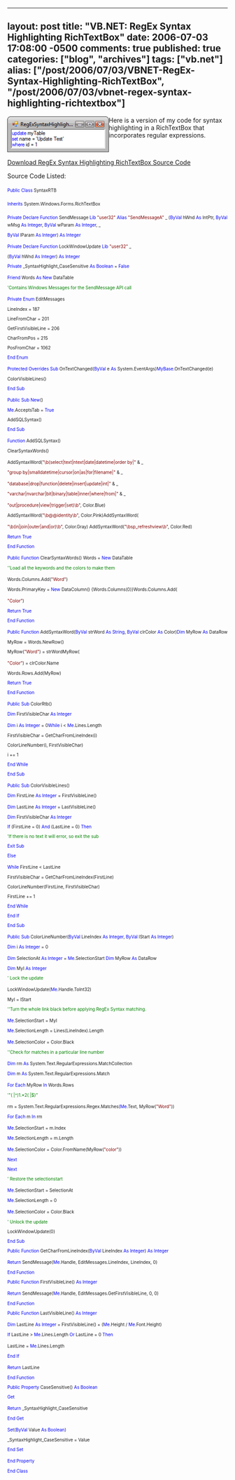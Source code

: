   ---
  layout: post
  title: "VB.NET: RegEx Syntax Highlighting RichTextBox"
  date: 2006-07-03 17:08:00 -0500
  comments: true
  published: true
  categories: ["blog", "archives"]
  tags: ["vb.net"]
  alias: ["/post/2006/07/03/VBNET-RegEx-Syntax-Highlighting-RichTextBox", "/post/2006/07/03/vbnet-regex-syntax-highlighting-richtextbox"]
  ---
<!-- more -->
<p><img class="photosmall" src="/download/blog/1311/regexsyntaxhighlighter.png" border="0" alt="RegEx Syntax Highlighter" hspace="0" align="left" />Here&nbsp;is a version of my code for syntax highlighting in a RichTextBox that incorporates regular expressions.</p>
<p>&nbsp;</p>
<p><a href="/download/blog/1311/SyntaxRTB.vb.txt">Download RegEx Syntax Highlighting RichTextBox Source Code</a></p>
<p>Source Code Listed:</p>
<p><span style="color: #0000ff; font-size: x-small;">Public</span><span style="font-size: x-small;"> </span><span style="color: #0000ff; font-size: x-small;">Class</span><span style="font-size: x-small;"> SyntaxRTB</span><span style="font-size: x-small;">
<p><span style="color: #0000ff; font-size: x-small;">Inherits</span><span style="font-size: x-small;"> System.Windows.Forms.RichTextBox</span></p>
</span><span style="color: #0000ff; font-size: x-small;">Private</span><span style="font-size: x-small;"> </span><span style="color: #0000ff; font-size: x-small;">Declare</span><span style="font-size: x-small;"> </span><span style="color: #0000ff; font-size: x-small;">Function</span><span style="font-size: x-small;"> SendMessage </span><span style="color: #0000ff; font-size: x-small;">Lib</span><span style="font-size: x-small;"> </span><span style="color: #800000; font-size: x-small;">"user32"</span><span style="font-size: x-small;"> </span><span style="color: #0000ff; font-size: x-small;">Alias</span><span style="font-size: x-small;"> </span><span style="color: #800000; font-size: x-small;">"SendMessageA"</span><span style="font-size: x-small;"> _</span><span style="font-size: x-small;"> (</span><span style="color: #0000ff; font-size: x-small;">ByVal</span><span style="font-size: x-small;"> hWnd </span><span style="color: #0000ff; font-size: x-small;">As</span><span style="font-size: x-small;"> IntPtr, </span><span style="color: #0000ff; font-size: x-small;">ByVal</span><span style="font-size: x-small;"> wMsg </span><span style="color: #0000ff; font-size: x-small;">As</span><span style="font-size: x-small;"> </span><span style="color: #0000ff; font-size: x-small;">Integer</span><span style="font-size: x-small;">, </span><span style="color: #0000ff; font-size: x-small;">ByVal</span><span style="font-size: x-small;"> wParam </span><span style="color: #0000ff; font-size: x-small;">As</span><span style="font-size: x-small;"> </span><span style="color: #0000ff; font-size: x-small;">Integer</span><span style="font-size: x-small;">, _</span><span style="font-size: x-small;">
<p><span style="color: #0000ff; font-size: x-small;">ByVal</span><span style="font-size: x-small;"> lParam </span><span style="color: #0000ff; font-size: x-small;">As</span><span style="font-size: x-small;"> </span><span style="color: #0000ff; font-size: x-small;">Integer</span><span style="font-size: x-small;">) </span><span style="color: #0000ff; font-size: x-small;">As</span><span style="font-size: x-small;"> </span><span style="color: #0000ff; font-size: x-small;">Integer</span></p>
</span><span style="color: #0000ff; font-size: x-small;">Private</span><span style="font-size: x-small;"> </span><span style="color: #0000ff; font-size: x-small;">Declare</span><span style="font-size: x-small;"> </span><span style="color: #0000ff; font-size: x-small;">Function</span><span style="font-size: x-small;"> LockWindowUpdate </span><span style="color: #0000ff; font-size: x-small;">Lib</span><span style="font-size: x-small;"> </span><span style="color: #800000; font-size: x-small;">"user32"</span><span style="font-size: x-small;"> _</span><span style="font-size: x-small;">
<p>(<span style="color: #0000ff; font-size: x-small;">ByVal</span><span style="font-size: x-small;"> hWnd </span><span style="color: #0000ff; font-size: x-small;">As</span><span style="font-size: x-small;"> </span><span style="color: #0000ff; font-size: x-small;">Integer</span><span style="font-size: x-small;">) </span><span style="color: #0000ff; font-size: x-small;">As</span><span style="font-size: x-small;"> </span><span style="color: #0000ff; font-size: x-small;">Integer</span></p>
</span><span style="font-size: x-small;">
<p><span style="color: #0000ff; font-size: x-small;">Private</span><span style="font-size: x-small;"> _SyntaxHighlight_CaseSensitive </span><span style="color: #0000ff; font-size: x-small;">As</span><span style="font-size: x-small;"> </span><span style="color: #0000ff; font-size: x-small;">Boolean</span><span style="font-size: x-small;"> = </span><span style="color: #0000ff; font-size: x-small;">False</span></p>
</span><span style="color: #0000ff; font-size: x-small;">Friend</span><span style="font-size: x-small;"> Words </span><span style="color: #0000ff; font-size: x-small;">As</span><span style="font-size: x-small;"> </span><span style="color: #0000ff; font-size: x-small;">New</span><span style="font-size: x-small;"> DataTable</span><span style="font-size: x-small;">
<p><span style="color: #008000; font-size: x-small;">'Contains Windows Messages for the SendMessage API call</span></p>
</span><span style="color: #0000ff; font-size: x-small;">Private</span><span style="font-size: x-small;"> </span><span style="color: #0000ff; font-size: x-small;">Enum</span><span style="font-size: x-small;"> EditMessages</span><span style="font-size: x-small;">
<p>LineIndex = 187</p>
<p>LineFromChar = 201</p>
<p>GetFirstVisibleLine = 206</p>
<p>CharFromPos = 215</p>
<p>PosFromChar = 1062</p>
<p><span style="color: #0000ff; font-size: x-small;">End</span><span style="font-size: x-small;"> </span><span style="color: #0000ff; font-size: x-small;">Enum</span></p>
</span><span style="color: #0000ff; font-size: x-small;">Protected</span><span style="font-size: x-small;"> </span><span style="color: #0000ff; font-size: x-small;">Overrides</span><span style="font-size: x-small;"> </span><span style="color: #0000ff; font-size: x-small;">Sub</span><span style="font-size: x-small;"> OnTextChanged(</span><span style="color: #0000ff; font-size: x-small;">ByVal</span><span style="font-size: x-small;"> e </span><span style="color: #0000ff; font-size: x-small;">As</span><span style="font-size: x-small;"> System.EventArgs)</span><span style="color: #0000ff; font-size: x-small;">MyBase</span><span style="font-size: x-small;">.OnTextChanged(e)</span><span style="font-size: x-small;">
<p>ColorVisibleLines()</p>
<p><span style="color: #0000ff; font-size: x-small;">End</span><span style="font-size: x-small;"> </span><span style="color: #0000ff; font-size: x-small;">Sub</span></p>
</span><span style="color: #0000ff; font-size: x-small;">Public</span><span style="font-size: x-small;"> </span><span style="color: #0000ff; font-size: x-small;">Sub</span><span style="font-size: x-small;"> </span><span style="color: #0000ff; font-size: x-small;">New</span><span style="font-size: x-small;">()</span><span style="font-size: x-small;">
<p><span style="color: #0000ff; font-size: x-small;">Me</span><span style="font-size: x-small;">.AcceptsTab = </span><span style="color: #0000ff; font-size: x-small;">True</span></p>
</span><span style="font-size: x-small;">
<p>AddSQLSyntax()</p>
<p><span style="color: #0000ff; font-size: x-small;">End</span><span style="font-size: x-small;"> </span><span style="color: #0000ff; font-size: x-small;">Sub</span></p>
</span><span style="color: #0000ff; font-size: x-small;">Function</span><span style="font-size: x-small;"> AddSQLSyntax()</span><span style="font-size: x-small;">
<p>ClearSyntaxWords()</p>
AddSyntaxWord(</span><span style="color: #800000; font-size: x-small;">"\b(select|text|ntext|date|datetime|order by|"</span><span style="font-size: x-small;"> &amp; _</span><span style="font-size: x-small;">
<p><span style="color: #800000; font-size: x-small;">"group by|smalldatetime|cursor|on|as|for|filename|"</span><span style="font-size: x-small;"> &amp; _</span></p>
</span><span style="color: #800000; font-size: x-small;">"database|drop|function|delete|insert|update|int|"</span><span style="font-size: x-small;"> &amp; _</span><span style="font-size: x-small;">
<p><span style="color: #800000; font-size: x-small;">"varchar|nvarchar|bit|binary|table|inner|where|from|"</span><span style="font-size: x-small;"> &amp; _</span></p>
</span><span style="color: #800000; font-size: x-small;">"out|procedure|view|trigger|set)\b"</span><span style="font-size: x-small;">, Color.Blue)</span><span style="font-size: x-small;">
<p>AddSyntaxWord(<span style="color: #800000; font-size: x-small;">"\b@@identity\b"</span><span style="font-size: x-small;">, Color.Pink)AddSyntaxWord(</span></p>
</span><span style="color: #800000; font-size: x-small;">"\b(in|join|outer|and|or)\b"</span><span style="font-size: x-small;">, Color.Gray)</span><span style="font-size: x-small;"> AddSyntaxWord(</span><span style="color: #800000; font-size: x-small;">"\bsp_refreshview\b"</span><span style="font-size: x-small;">, Color.Red)</span><span style="font-size: x-small;">
<p><span style="color: #0000ff; font-size: x-small;">Return</span><span style="font-size: x-small;"> </span><span style="color: #0000ff; font-size: x-small;">True</span></p>
</span><span style="font-size: x-small;">
<p><span style="color: #0000ff; font-size: x-small;">End</span><span style="font-size: x-small;"> </span><span style="color: #0000ff; font-size: x-small;">Function</span></p>
</span><span style="color: #0000ff; font-size: x-small;">Public</span><span style="font-size: x-small;"> </span><span style="color: #0000ff; font-size: x-small;">Function</span><span style="font-size: x-small;"> ClearSyntaxWords()</span><span style="font-size: x-small;"> Words = </span><span style="color: #0000ff; font-size: x-small;">New</span><span style="font-size: x-small;"> DataTable</span><span style="font-size: x-small;">
<p><span style="color: #008000; font-size: x-small;">''Load all the keywords and the colors to make them </span></p>
</span><span style="font-size: x-small;">Words.Columns.Add(</span><span style="color: #800000; font-size: x-small;">"Word"</span><span style="font-size: x-small;">)</span><span style="font-size: x-small;">
<p>Words.PrimaryKey = <span style="color: #0000ff; font-size: x-small;">New</span><span style="font-size: x-small;"> DataColumn() {Words.Columns(0)}Words.Columns.Add(</span></p>
</span><span style="color: #800000; font-size: x-small;">"Color"</span><span style="font-size: x-small;">)</span><span style="font-size: x-small;">
<p><span style="color: #0000ff; font-size: x-small;">Return</span><span style="font-size: x-small;"> </span><span style="color: #0000ff; font-size: x-small;">True</span></p>
</span><span style="font-size: x-small;">
<p><span style="color: #0000ff; font-size: x-small;">End</span><span style="font-size: x-small;"> </span><span style="color: #0000ff; font-size: x-small;">Function</span></p>
</span><span style="color: #0000ff; font-size: x-small;">Public</span><span style="font-size: x-small;"> </span><span style="color: #0000ff; font-size: x-small;">Function</span><span style="font-size: x-small;"> AddSyntaxWord(</span><span style="color: #0000ff; font-size: x-small;">ByVal</span><span style="font-size: x-small;"> strWord </span><span style="color: #0000ff; font-size: x-small;">As</span><span style="font-size: x-small;"> </span><span style="color: #0000ff; font-size: x-small;">String</span><span style="font-size: x-small;">, </span><span style="color: #0000ff; font-size: x-small;">ByVal</span><span style="font-size: x-small;"> clrColor </span><span style="color: #0000ff; font-size: x-small;">As</span><span style="font-size: x-small;"> Color)</span><span style="color: #0000ff; font-size: x-small;">Dim</span><span style="font-size: x-small;"> MyRow </span><span style="color: #0000ff; font-size: x-small;">As</span><span style="font-size: x-small;"> DataRow</span><span style="font-size: x-small;">
<p>MyRow = Words.NewRow()</p>
<p>MyRow(<span style="color: #800000; font-size: x-small;">"Word"</span><span style="font-size: x-small;">) = strWordMyRow(</span></p>
</span><span style="color: #800000; font-size: x-small;">"Color"</span><span style="font-size: x-small;">) = clrColor.Name</span><span style="font-size: x-small;">
<p>Words.Rows.Add(MyRow)</p>
<p><span style="color: #0000ff; font-size: x-small;">Return</span><span style="font-size: x-small;"> </span><span style="color: #0000ff; font-size: x-small;">True</span></p>
</span><span style="font-size: x-small;">
<p><span style="color: #0000ff; font-size: x-small;">End</span><span style="font-size: x-small;"> </span><span style="color: #0000ff; font-size: x-small;">Function</span></p>
</span><span style="color: #0000ff; font-size: x-small;">Public</span><span style="font-size: x-small;"> </span><span style="color: #0000ff; font-size: x-small;">Sub</span><span style="font-size: x-small;"> ColorRtb()</span><span style="font-size: x-small;">
<p><span style="color: #0000ff; font-size: x-small;">Dim</span><span style="font-size: x-small;"> FirstVisibleChar </span><span style="color: #0000ff; font-size: x-small;">As</span><span style="font-size: x-small;"> </span><span style="color: #0000ff; font-size: x-small;">Integer</span></p>
</span><span style="color: #0000ff; font-size: x-small;">Dim</span><span style="font-size: x-small;"> i </span><span style="color: #0000ff; font-size: x-small;">As</span><span style="font-size: x-small;"> </span><span style="color: #0000ff; font-size: x-small;">Integer</span><span style="font-size: x-small;"> = 0</span><span style="color: #0000ff; font-size: x-small;">While</span><span style="font-size: x-small;"> i &lt; </span><span style="color: #0000ff; font-size: x-small;">Me</span><span style="font-size: x-small;">.Lines.Length</span><span style="font-size: x-small;">
<p>FirstVisibleChar = GetCharFromLineIndex(i)</p>
<p>ColorLineNumber(i, FirstVisibleChar)</p>
<p>i += 1</p>
<p><span style="color: #0000ff; font-size: x-small;">End</span><span style="font-size: x-small;"> </span><span style="color: #0000ff; font-size: x-small;">While</span></p>
</span><span style="font-size: x-small;">
<p><span style="color: #0000ff; font-size: x-small;">End</span><span style="font-size: x-small;"> </span><span style="color: #0000ff; font-size: x-small;">Sub</span></p>
</span><span style="color: #0000ff; font-size: x-small;">Public</span><span style="font-size: x-small;"> </span><span style="color: #0000ff; font-size: x-small;">Sub</span><span style="font-size: x-small;"> ColorVisibleLines()</span><span style="font-size: x-small;">
<p><span style="color: #0000ff; font-size: x-small;">Dim</span><span style="font-size: x-small;"> FirstLine </span><span style="color: #0000ff; font-size: x-small;">As</span><span style="font-size: x-small;"> </span><span style="color: #0000ff; font-size: x-small;">Integer</span><span style="font-size: x-small;"> = FirstVisibleLine()</span></p>
</span><span style="color: #0000ff; font-size: x-small;">Dim</span><span style="font-size: x-small;"> LastLine </span><span style="color: #0000ff; font-size: x-small;">As</span><span style="font-size: x-small;"> </span><span style="color: #0000ff; font-size: x-small;">Integer</span><span style="font-size: x-small;"> = LastVisibleLine()</span><span style="font-size: x-small;">
<p><span style="color: #0000ff; font-size: x-small;">Dim</span><span style="font-size: x-small;"> FirstVisibleChar </span><span style="color: #0000ff; font-size: x-small;">As</span><span style="font-size: x-small;"> </span><span style="color: #0000ff; font-size: x-small;">Integer</span></p>
</span><span style="font-size: x-small;">
<p><span style="color: #0000ff; font-size: x-small;">If</span><span style="font-size: x-small;"> (FirstLine = 0) </span><span style="color: #0000ff; font-size: x-small;">And</span><span style="font-size: x-small;"> (LastLine = 0) </span><span style="color: #0000ff; font-size: x-small;">Then</span></p>
</span><span style="font-size: x-small;">
<p><span style="color: #008000; font-size: x-small;">'If there is no text it will error, so exit the sub</span></p>
</span><span style="font-size: x-small;">
<p><span style="color: #0000ff; font-size: x-small;">Exit</span><span style="font-size: x-small;"> </span><span style="color: #0000ff; font-size: x-small;">Sub</span></p>
</span><span style="font-size: x-small;">
<p><span style="color: #0000ff; font-size: x-small;">Else</span></p>
</span><span style="color: #0000ff; font-size: x-small;">While</span><span style="font-size: x-small;"> FirstLine &lt; LastLine</span><span style="font-size: x-small;">
<p>FirstVisibleChar = GetCharFromLineIndex(FirstLine)</p>
<p>ColorLineNumber(FirstLine, FirstVisibleChar)</p>
<p>FirstLine += 1</p>
<p><span style="color: #0000ff; font-size: x-small;">End</span><span style="font-size: x-small;"> </span><span style="color: #0000ff; font-size: x-small;">While</span></p>
</span><span style="font-size: x-small;">
<p><span style="color: #0000ff; font-size: x-small;">End</span><span style="font-size: x-small;"> </span><span style="color: #0000ff; font-size: x-small;">If</span></p>
</span><span style="font-size: x-small;">
<p><span style="color: #0000ff; font-size: x-small;">End</span><span style="font-size: x-small;"> </span><span style="color: #0000ff; font-size: x-small;">Sub</span></p>
</span><span style="color: #0000ff; font-size: x-small;">Public</span><span style="font-size: x-small;"> </span><span style="color: #0000ff; font-size: x-small;">Sub</span><span style="font-size: x-small;"> ColorLineNumber(</span><span style="color: #0000ff; font-size: x-small;">ByVal</span><span style="font-size: x-small;"> LineIndex </span><span style="color: #0000ff; font-size: x-small;">As</span><span style="font-size: x-small;"> </span><span style="color: #0000ff; font-size: x-small;">Integer</span><span style="font-size: x-small;">, </span><span style="color: #0000ff; font-size: x-small;">ByVal</span><span style="font-size: x-small;"> lStart </span><span style="color: #0000ff; font-size: x-small;">As</span><span style="font-size: x-small;"> </span><span style="color: #0000ff; font-size: x-small;">Integer</span><span style="font-size: x-small;">)</span><span style="font-size: x-small;">
<p><span style="color: #0000ff; font-size: x-small;">Dim</span><span style="font-size: x-small;"> i </span><span style="color: #0000ff; font-size: x-small;">As</span><span style="font-size: x-small;"> </span><span style="color: #0000ff; font-size: x-small;">Integer</span><span style="font-size: x-small;"> = 0</span></p>
</span><span style="color: #0000ff; font-size: x-small;">Dim</span><span style="font-size: x-small;"> SelectionAt </span><span style="color: #0000ff; font-size: x-small;">As</span><span style="font-size: x-small;"> </span><span style="color: #0000ff; font-size: x-small;">Integer</span><span style="font-size: x-small;"> = </span><span style="color: #0000ff; font-size: x-small;">Me</span><span style="font-size: x-small;">.SelectionStart</span><span style="font-size: x-small;"> </span><span style="color: #0000ff; font-size: x-small;">Dim</span><span style="font-size: x-small;"> MyRow </span><span style="color: #0000ff; font-size: x-small;">As</span><span style="font-size: x-small;"> DataRow</span><span style="font-size: x-small;">
<p><span style="color: #0000ff; font-size: x-small;">Dim</span><span style="font-size: x-small;"> MyI </span><span style="color: #0000ff; font-size: x-small;">As</span><span style="font-size: x-small;"> </span><span style="color: #0000ff; font-size: x-small;">Integer</span></p>
</span><span style="font-size: x-small;">
<p><span style="color: #008000; font-size: x-small;">' Lock the update</span></p>
</span><span style="font-size: x-small;">LockWindowUpdate(</span><span style="color: #0000ff; font-size: x-small;">Me</span><span style="font-size: x-small;">.Handle.ToInt32)</span><span style="font-size: x-small;">
<p>MyI = lStart</p>
<p><span style="color: #008000; font-size: x-small;">''Turn the whole link black before applying RegEx Syntax matching.</span></p>
</span><span style="color: #0000ff; font-size: x-small;">Me</span><span style="font-size: x-small;">.SelectionStart = MyI</span><span style="font-size: x-small;">
<p><span style="color: #0000ff; font-size: x-small;">Me</span><span style="font-size: x-small;">.SelectionLength = Lines(LineIndex).Length</span></p>
</span><span style="color: #0000ff; font-size: x-small;">Me</span><span style="font-size: x-small;">.SelectionColor = Color.Black</span><span style="font-size: x-small;">
<p><span style="color: #008000; font-size: x-small;">''Check for matches in a particular line number</span></p>
</span><span style="color: #0000ff; font-size: x-small;">Dim</span><span style="font-size: x-small;"> rm </span><span style="color: #0000ff; font-size: x-small;">As</span><span style="font-size: x-small;"> System.Text.RegularExpressions.MatchCollection</span><span style="font-size: x-small;">
<p><span style="color: #0000ff; font-size: x-small;">Dim</span><span style="font-size: x-small;"> m </span><span style="color: #0000ff; font-size: x-small;">As</span><span style="font-size: x-small;"> System.Text.RegularExpressions.Match</span></p>
</span><span style="color: #0000ff; font-size: x-small;">For</span><span style="font-size: x-small;"> </span><span style="color: #0000ff; font-size: x-small;">Each</span><span style="font-size: x-small;"> MyRow </span><span style="color: #0000ff; font-size: x-small;">In</span><span style="font-size: x-small;"> Words.Rows</span><span style="font-size: x-small;">
<p><span style="color: #008000; font-size: x-small;">'"( |^)1.*2( |$)"</span></p>
</span><span style="font-size: x-small;">rm = System.Text.RegularExpressions.Regex.Matches(</span><span style="color: #0000ff; font-size: x-small;">Me</span><span style="font-size: x-small;">.Text, MyRow(</span><span style="color: #800000; font-size: x-small;">"Word"</span><span style="font-size: x-small;">))</span><span style="font-size: x-small;">
<p><span style="color: #0000ff; font-size: x-small;">For</span><span style="font-size: x-small;"> </span><span style="color: #0000ff; font-size: x-small;">Each</span><span style="font-size: x-small;"> m </span><span style="color: #0000ff; font-size: x-small;">In</span><span style="font-size: x-small;"> rm</span></p>
</span><span style="color: #0000ff; font-size: x-small;">Me</span><span style="font-size: x-small;">.SelectionStart = m.Index</span><span style="font-size: x-small;">
<p><span style="color: #0000ff; font-size: x-small;">Me</span><span style="font-size: x-small;">.SelectionLength = m.Length</span></p>
</span><span style="color: #0000ff; font-size: x-small;">Me</span><span style="font-size: x-small;">.SelectionColor = Color.FromName(MyRow(</span><span style="color: #800000; font-size: x-small;">"color"</span><span style="font-size: x-small;">))</span><span style="font-size: x-small;">
<p><span style="color: #0000ff; font-size: x-small;">Next</span></p>
</span><span style="font-size: x-small;">
<p><span style="color: #0000ff; font-size: x-small;">Next</span></p>
</span><span style="font-size: x-small;">
<p><span style="color: #008000; font-size: x-small;">' Restore the selectionstart</span></p>
</span><span style="color: #0000ff; font-size: x-small;">Me</span><span style="font-size: x-small;">.SelectionStart = SelectionAt</span><span style="font-size: x-small;">
<p><span style="color: #0000ff; font-size: x-small;">Me</span><span style="font-size: x-small;">.SelectionLength = 0</span></p>
</span><span style="color: #0000ff; font-size: x-small;">Me</span><span style="font-size: x-small;">.SelectionColor = Color.Black</span><span style="font-size: x-small;">
<p><span style="color: #008000; font-size: x-small;">' Unlock the update</span></p>
</span><span style="font-size: x-small;">
<p>LockWindowUpdate(0)</p>
<p><span style="color: #0000ff; font-size: x-small;">End</span><span style="font-size: x-small;"> </span><span style="color: #0000ff; font-size: x-small;">Sub</span></p>
</span><span style="font-size: x-small;">
<p><span style="color: #0000ff; font-size: x-small;">Public</span><span style="font-size: x-small;"> </span><span style="color: #0000ff; font-size: x-small;">Function</span><span style="font-size: x-small;"> GetCharFromLineIndex(</span><span style="color: #0000ff; font-size: x-small;">ByVal</span><span style="font-size: x-small;"> LineIndex </span><span style="color: #0000ff; font-size: x-small;">As</span><span style="font-size: x-small;"> </span><span style="color: #0000ff; font-size: x-small;">Integer</span><span style="font-size: x-small;">) </span><span style="color: #0000ff; font-size: x-small;">As</span><span style="font-size: x-small;"> </span><span style="color: #0000ff; font-size: x-small;">Integer</span></p>
</span><span style="color: #0000ff; font-size: x-small;">Return</span><span style="font-size: x-small;"> SendMessage(</span><span style="color: #0000ff; font-size: x-small;">Me</span><span style="font-size: x-small;">.Handle, EditMessages.LineIndex, LineIndex, 0)</span><span style="font-size: x-small;">
<p><span style="color: #0000ff; font-size: x-small;">End</span><span style="font-size: x-small;"> </span><span style="color: #0000ff; font-size: x-small;">Function</span></p>
</span><span style="font-size: x-small;">
<p><span style="color: #0000ff; font-size: x-small;">Public</span><span style="font-size: x-small;"> </span><span style="color: #0000ff; font-size: x-small;">Function</span><span style="font-size: x-small;"> FirstVisibleLine() </span><span style="color: #0000ff; font-size: x-small;">As</span><span style="font-size: x-small;"> </span><span style="color: #0000ff; font-size: x-small;">Integer</span></p>
</span><span style="color: #0000ff; font-size: x-small;">Return</span><span style="font-size: x-small;"> SendMessage(</span><span style="color: #0000ff; font-size: x-small;">Me</span><span style="font-size: x-small;">.Handle, EditMessages.GetFirstVisibleLine, 0, 0)</span><span style="font-size: x-small;">
<p><span style="color: #0000ff; font-size: x-small;">End</span><span style="font-size: x-small;"> </span><span style="color: #0000ff; font-size: x-small;">Function</span></p>
</span><span style="font-size: x-small;">
<p><span style="color: #0000ff; font-size: x-small;">Public</span><span style="font-size: x-small;"> </span><span style="color: #0000ff; font-size: x-small;">Function</span><span style="font-size: x-small;"> LastVisibleLine() </span><span style="color: #0000ff; font-size: x-small;">As</span><span style="font-size: x-small;"> </span><span style="color: #0000ff; font-size: x-small;">Integer</span></p>
</span><span style="color: #0000ff; font-size: x-small;">Dim</span><span style="font-size: x-small;"> LastLine </span><span style="color: #0000ff; font-size: x-small;">As</span><span style="font-size: x-small;"> </span><span style="color: #0000ff; font-size: x-small;">Integer</span><span style="font-size: x-small;"> = FirstVisibleLine() + (</span><span style="color: #0000ff; font-size: x-small;">Me</span><span style="font-size: x-small;">.Height / </span><span style="color: #0000ff; font-size: x-small;">Me</span><span style="font-size: x-small;">.Font.Height)</span><span style="font-size: x-small;">
<p><span style="color: #0000ff; font-size: x-small;">If</span><span style="font-size: x-small;"> LastLine &gt; </span><span style="color: #0000ff; font-size: x-small;">Me</span><span style="font-size: x-small;">.Lines.Length </span><span style="color: #0000ff; font-size: x-small;">Or</span><span style="font-size: x-small;"> LastLine = 0 </span><span style="color: #0000ff; font-size: x-small;">Then</span></p>
</span><span style="font-size: x-small;">LastLine = </span><span style="color: #0000ff; font-size: x-small;">Me</span><span style="font-size: x-small;">.Lines.Length</span><span style="font-size: x-small;">
<p><span style="color: #0000ff; font-size: x-small;">End</span><span style="font-size: x-small;"> </span><span style="color: #0000ff; font-size: x-small;">If</span></p>
</span><span style="color: #0000ff; font-size: x-small;">Return</span><span style="font-size: x-small;"> LastLine</span><span style="font-size: x-small;">
<p><span style="color: #0000ff; font-size: x-small;">End</span><span style="font-size: x-small;"> </span><span style="color: #0000ff; font-size: x-small;">Function</span></p>
</span><span style="font-size: x-small;">
<p><span style="color: #0000ff; font-size: x-small;">Public</span><span style="font-size: x-small;"> </span><span style="color: #0000ff; font-size: x-small;">Property</span><span style="font-size: x-small;"> CaseSensitive() </span><span style="color: #0000ff; font-size: x-small;">As</span><span style="font-size: x-small;"> </span><span style="color: #0000ff; font-size: x-small;">Boolean</span></p>
</span><span style="font-size: x-small;">
<p><span style="color: #0000ff; font-size: x-small;">Get</span></p>
</span><span style="color: #0000ff; font-size: x-small;">Return</span><span style="font-size: x-small;"> _SyntaxHighlight_CaseSensitive</span><span style="font-size: x-small;">
<p><span style="color: #0000ff; font-size: x-small;">End</span><span style="font-size: x-small;"> </span><span style="color: #0000ff; font-size: x-small;">Get</span></p>
</span><span style="color: #0000ff; font-size: x-small;">Set</span><span style="font-size: x-small;">(</span><span style="color: #0000ff; font-size: x-small;">ByVal</span><span style="font-size: x-small;"> Value </span><span style="color: #0000ff; font-size: x-small;">As</span><span style="font-size: x-small;"> </span><span style="color: #0000ff; font-size: x-small;">Boolean</span><span style="font-size: x-small;">)</span><span style="font-size: x-small;">
<p>_SyntaxHighlight_CaseSensitive = Value</p>
<p><span style="color: #0000ff; font-size: x-small;">End</span><span style="font-size: x-small;"> </span><span style="color: #0000ff; font-size: x-small;">Set</span></p>
</span><span style="color: #0000ff; font-size: x-small;">End</span><span style="font-size: x-small;"> </span><span style="color: #0000ff; font-size: x-small;">Property</span><span style="color: #0000ff; font-size: x-small;">
<p>End<span style="font-size: x-small;"> </span><span style="color: #0000ff; font-size: x-small;">Class</span></p>
</span></p>
